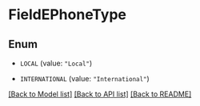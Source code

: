 # FieldEPhoneType

## Enum


* `LOCAL` (value: `"Local"`)

* `INTERNATIONAL` (value: `"International"`)


[[Back to Model list]](../README.md#documentation-for-models) [[Back to API list]](../README.md#documentation-for-api-endpoints) [[Back to README]](../README.md)


